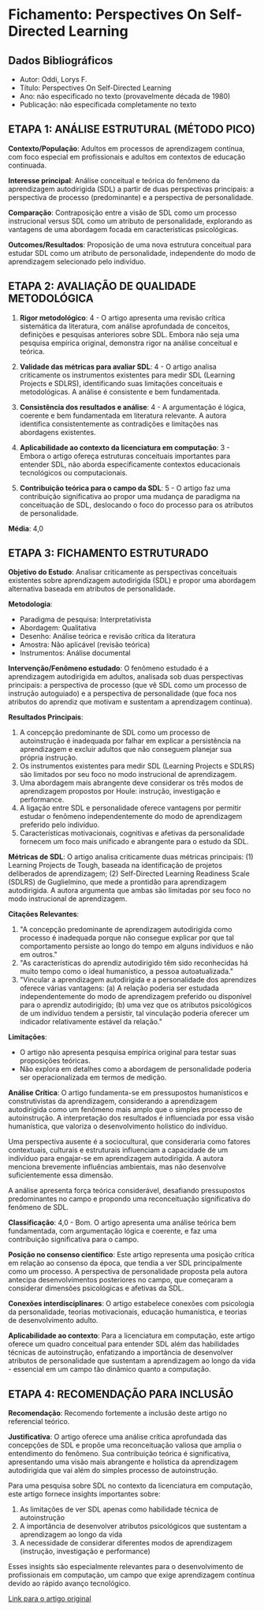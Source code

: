 # Fichamento: Perspectives On Self-Directed Learning

## Dados Bibliográficos

- Autor: Oddi, Lorys F.
- Título: Perspectives On Self-Directed Learning
- Ano: não especificado no texto (provavelmente década de 1980)
- Publicação: não especificada completamente no texto

## ETAPA 1: ANÁLISE ESTRUTURAL (MÉTODO PICO)

**Contexto/População**: Adultos em processos de aprendizagem contínua, com foco especial em profissionais e adultos em contextos de educação continuada.

**Interesse principal**: Análise conceitual e teórica do fenômeno da aprendizagem autodirigida (SDL) a partir de duas perspectivas principais: a perspectiva de processo (predominante) e a perspectiva de personalidade.

**Comparação**: Contraposição entre a visão de SDL como um processo instrucional versus SDL como um atributo de personalidade, explorando as vantagens de uma abordagem focada em características psicológicas.

**Outcomes/Resultados**: Proposição de uma nova estrutura conceitual para estudar SDL como um atributo de personalidade, independente do modo de aprendizagem selecionado pelo indivíduo.

## ETAPA 2: AVALIAÇÃO DE QUALIDADE METODOLÓGICA

1. **Rigor metodológico**: 4 - O artigo apresenta uma revisão crítica sistemática da literatura, com análise aprofundada de conceitos, definições e pesquisas anteriores sobre SDL. Embora não seja uma pesquisa empírica original, demonstra rigor na análise conceitual e teórica.

2. **Validade das métricas para avaliar SDL**: 4 - O artigo analisa criticamente os instrumentos existentes para medir SDL (Learning Projects e SDLRS), identificando suas limitações conceituais e metodológicas. A análise é consistente e bem fundamentada.

3. **Consistência dos resultados e análise**: 4 - A argumentação é lógica, coerente e bem fundamentada em literatura relevante. A autora identifica consistentemente as contradições e limitações nas abordagens existentes.

4. **Aplicabilidade ao contexto da licenciatura em computação**: 3 - Embora o artigo ofereça estruturas conceituais importantes para entender SDL, não aborda especificamente contextos educacionais tecnológicos ou computacionais.

5. **Contribuição teórica para o campo da SDL**: 5 - O artigo faz uma contribuição significativa ao propor uma mudança de paradigma na conceituação de SDL, deslocando o foco do processo para os atributos de personalidade.

**Média**: 4,0

## ETAPA 3: FICHAMENTO ESTRUTURADO

**Objetivo do Estudo**: Analisar criticamente as perspectivas conceituais existentes sobre aprendizagem autodirigida (SDL) e propor uma abordagem alternativa baseada em atributos de personalidade.

**Metodologia**:

- Paradigma de pesquisa: Interpretativista
- Abordagem: Qualitativa
- Desenho: Análise teórica e revisão crítica da literatura
- Amostra: Não aplicável (revisão teórica)
- Instrumentos: Análise documental

**Intervenção/Fenômeno estudado**: O fenômeno estudado é a aprendizagem autodirigida em adultos, analisada sob duas perspectivas principais: a perspectiva de processo (que vê SDL como um processo de instrução autoguiado) e a perspectiva de personalidade (que foca nos atributos do aprendiz que motivam e sustentam a aprendizagem contínua).

**Resultados Principais**:

1. A concepção predominante de SDL como um processo de autoinstrução é inadequada por falhar em explicar a persistência na aprendizagem e excluir adultos que não conseguem planejar sua própria instrução.
2. Os instrumentos existentes para medir SDL (Learning Projects e SDLRS) são limitados por seu foco no modo instrucional de aprendizagem.
3. Uma abordagem mais abrangente deve considerar os três modos de aprendizagem propostos por Houle: instrução, investigação e performance.
4. A ligação entre SDL e personalidade oferece vantagens por permitir estudar o fenômeno independentemente do modo de aprendizagem preferido pelo indivíduo.
5. Características motivacionais, cognitivas e afetivas da personalidade fornecem um foco mais unificado e abrangente para o estudo da SDL.

**Métricas de SDL**: O artigo analisa criticamente duas métricas principais: (1) Learning Projects de Tough, baseada na identificação de projetos deliberados de aprendizagem; (2) Self-Directed Learning Readiness Scale (SDLRS) de Guglielmino, que mede a prontidão para aprendizagem autodirigida. A autora argumenta que ambas são limitadas por seu foco no modo instrucional de aprendizagem.

**Citações Relevantes**:

1. "A concepção predominante de aprendizagem autodirigida como processo é inadequada porque não consegue explicar por que tal comportamento persiste ao longo do tempo em alguns indivíduos e não em outros."
2. "As características do aprendiz autodirigido têm sido reconhecidas há muito tempo como o ideal humanístico, a pessoa autoatualizada."
3. "Vincular a aprendizagem autodirigida e a personalidade dos aprendizes oferece várias vantagens: (a) A relação poderia ser estudada independentemente do modo de aprendizagem preferido ou disponível para o aprendiz autodirigido; (b) uma vez que os atributos psicológicos de um indivíduo tendem a persistir, tal vinculação poderia oferecer um indicador relativamente estável da relação."

**Limitações**:

- O artigo não apresenta pesquisa empírica original para testar suas proposições teóricas.
- Não explora em detalhes como a abordagem de personalidade poderia ser operacionalizada em termos de medição.

**Análise Crítica**:
O artigo fundamenta-se em pressupostos humanísticos e construtivistas da aprendizagem, considerando a aprendizagem autodirigida como um fenômeno mais amplo que o simples processo de autoinstrução. A interpretação dos resultados é influenciada por essa visão humanística, que valoriza o desenvolvimento holístico do indivíduo.

Uma perspectiva ausente é a sociocultural, que consideraria como fatores contextuais, culturais e estruturais influenciam a capacidade de um indivíduo para engajar-se em aprendizagem autodirigida. A autora menciona brevemente influências ambientais, mas não desenvolve suficientemente essa dimensão.

A análise apresenta força teórica considerável, desafiando pressupostos predominantes no campo e propondo uma reconceituação significativa do fenômeno de SDL.

**Classificação**: 4,0 - Bom. O artigo apresenta uma análise teórica bem fundamentada, com argumentação lógica e coerente, e faz uma contribuição significativa para o campo.

**Posição no consenso científico**: Este artigo representa uma posição crítica em relação ao consenso da época, que tendia a ver SDL principalmente como um processo. A perspectiva de personalidade proposta pela autora antecipa desenvolvimentos posteriores no campo, que começaram a considerar dimensões psicológicas e afetivas da SDL.

**Conexões interdisciplinares**: O artigo estabelece conexões com psicologia da personalidade, teorias motivacionais, educação humanística, e teorias de desenvolvimento adulto.

**Aplicabilidade ao contexto**: Para a licenciatura em computação, este artigo oferece um quadro conceitual para entender SDL além das habilidades técnicas de autoinstrução, enfatizando a importância de desenvolver atributos de personalidade que sustentam a aprendizagem ao longo da vida - essencial em um campo tão dinâmico quanto a computação.

## ETAPA 4: RECOMENDAÇÃO PARA INCLUSÃO

**Recomendação**: Recomendo fortemente a inclusão deste artigo no referencial teórico.

**Justificativa**: O artigo oferece uma análise crítica aprofundada das concepções de SDL e propõe uma reconceituação valiosa que amplia o entendimento do fenômeno. Sua contribuição teórica é significativa, apresentando uma visão mais abrangente e holística da aprendizagem autodirigida que vai além do simples processo de autoinstrução.

Para uma pesquisa sobre SDL no contexto da licenciatura em computação, este artigo fornece insights importantes sobre:

1. As limitações de ver SDL apenas como habilidade técnica de autoinstrução
2. A importância de desenvolver atributos psicológicos que sustentam a aprendizagem ao longo da vida
3. A necessidade de considerar diferentes modos de aprendizagem (instrução, investigação e performance)

Esses insights são especialmente relevantes para o desenvolvimento de profissionais em computação, um campo que exige aprendizagem contínua devido ao rápido avanço tecnológico.

[Link para o artigo original](../../referencial_Teorico/aprendizage_autodirigida/Artigos/Perspectives%20On%20Self-Directed%20Learning.md)
